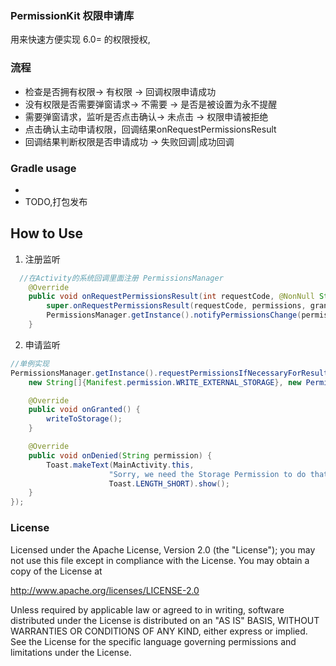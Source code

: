 ### PermissionKit  权限申请库
用来快速方便实现 6.0= 的权限授权,

### 流程
- 检查是否拥有权限-> 有权限 -> 回调权限申请成功
- 没有权限是否需要弹窗请求-> 不需要 -> 是否是被设置为永不提醒  
- 需要弹窗请求，监听是否点击确认-> 未点击 -> 权限申请被拒绝
- 点击确认主动申请权限，回调结果onRequestPermissionsResult
- 回调结果判断权限是否申请成功 -> 失败回调|成功回调
 
### Gradle usage
* 
* TODO,打包发布

## How to Use
1. 注册监听
```java
  //在Activity的系统回调里面注册 PermissionsManager
    @Override
    public void onRequestPermissionsResult(int requestCode, @NonNull String[] permissions, @NonNull int[] grantResults) {
        super.onRequestPermissionsResult(requestCode, permissions, grantResults);
        PermissionsManager.getInstance().notifyPermissionsChange(permissions, grantResults);
    }
```

2. 申请监听
```java
//单例实现
PermissionsManager.getInstance().requestPermissionsIfNecessaryForResult(this,
    new String[]{Manifest.permission.WRITE_EXTERNAL_STORAGE}, new PermissionsResultAction() {

    @Override
    public void onGranted() {
        writeToStorage();
    }

    @Override
    public void onDenied(String permission) {
        Toast.makeText(MainActivity.this, 
                      "Sorry, we need the Storage Permission to do that", 
                      Toast.LENGTH_SHORT).show();
    }
});
```
 
### License

Licensed under the Apache License, Version 2.0 (the "License");
you may not use this file except in compliance with the License.
You may obtain a copy of the License at

   http://www.apache.org/licenses/LICENSE-2.0

Unless required by applicable law or agreed to in writing, software
distributed under the License is distributed on an "AS IS" BASIS,
WITHOUT WARRANTIES OR CONDITIONS OF ANY KIND, either express or implied.
See the License for the specific language governing permissions and
limitations under the License.

